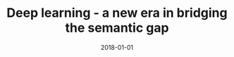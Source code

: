 ---
# Documentation: https://wowchemy.com/docs/managing-content/

title: Deep learning - a new era in bridging the semantic gap
subtitle: ''
summary: ''
authors:
- markowska-kaczmar
- kwasnicka
tags: []
categories: []
date: '2018-01-01'
lastmod: 2022-10-07T04:58:18Z
featured: false
draft: false

# Featured image
# To use, add an image named `featured.jpg/png` to your page's folder.
# Focal points: Smart, Center, TopLeft, Top, TopRight, Left, Right, BottomLeft, Bottom, BottomRight.
image:
  caption: ''
  focal_point: ''
  preview_only: false

# Projects (optional).
#   Associate this post with one or more of your projects.
#   Simply enter your project's folder or file name without extension.
#   E.g. `projects = ["internal-project"]` references `content/project/deep-learning/index.md`.
#   Otherwise, set `projects = []`.
projects: []
publishDate: '2022-10-07T04:58:17.609022Z'
publication_types:
- '6'
abstract: ''
publication: '*Bridging the semantic gap in image and video analysis*'
doi: 10.1007/978-3-319-73891-8_7
---